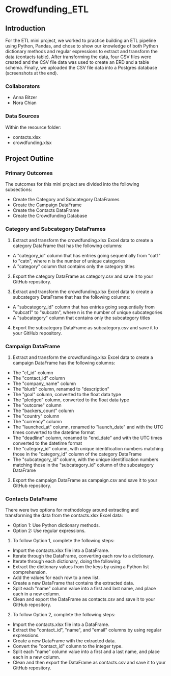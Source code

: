 # Crowdfunding_ETL

## Introduction
For the ETL mini project, we worked to practice building an ETL pipeline using Python, Pandas, and chose to show our knowledge of both Python dictionary methods and regular expressions to extract and transform the data (contacts table). After transforming the data, four CSV files were created and the CSV file data was used to create an ERD and a table schema. Finally, we uploaded the CSV file data into a Postgres database (screenshots at the end).

### Collaborators
* Anna Bitzer
* Nora Chian

### Data Sources
Within the resource folder: 
* contacts.xlsx
* crowdfunding.xlsx

## Project Outline
### Primary Outcomes
The outcomes for this mini project are divided into the following subsections:

* Create the Category and Subcategory DataFrames
* Create the Campaign DataFrame
* Create the Contacts DataFrame
* Create the Crowdfunding Database

### Category and Subcategory DataFrames
1. Extract and transform the crowdfunding.xlsx Excel data to create a category DataFrame that has the following columns:
* A "category_id" column that has entries going sequentially from "cat1" to "catn", where n is the number of unique categories
* A "category" column that contains only the category titles

2. Export the category DataFrame as category.csv and save it to your GitHub repository.

3. Extract and transform the crowdfunding.xlsx Excel data to create a subcategory DataFrame that has the following columns:
* A "subcategory_id" column that has entries going sequentially from "subcat1" to "subcatn", where n is the number of unique subcategories
* A "subcategory" column that contains only the subcategory titles

4. Export the subcategory DataFrame as subcategory.csv and save it to your GitHub repository.

### Campaign DataFrame
1. Extract and transform the crowdfunding.xlsx Excel data to create a campaign DataFrame has the following columns:
* The "cf_id" column
* The "contact_id" column
* The "company_name" column
* The "blurb" column, renamed to "description"
* The "goal" column, converted to the float data type
* The "pledged" column, converted to the float data type
* The "outcome" column
* The "backers_count" column
* The "country" column
* The "currency" column
* The "launched_at" column, renamed to "launch_date" and with the UTC times converted to the datetime format
* The "deadline" column, renamed to "end_date" and with the UTC times converted to the datetime format
* The "category_id" column, with unique identification numbers matching those in the "category_id" column of the category DataFrame
* The "subcategory_id" column, with the unique identification numbers matching those in the "subcategory_id" column of the subcategory DataFrame

2. Export the campaign DataFrame as campaign.csv and save it to your GitHub repository.

### Contacts DataFrame
There were two options for methodology around extracting and transforming the data from the contacts.xlsx Excel data:

* Option 1: Use Python dictionary methods.
* Option 2: Use regular expressions.

1. To follow Option 1, complete the following steps:
* Import the contacts.xlsx file into a DataFrame.
* Iterate through the DataFrame, converting each row to a dictionary.
* Iterate through each dictionary, doing the following:
* Extract the dictionary values from the keys by using a Python list comprehension.
* Add the values for each row to a new list.
* Create a new DataFrame that contains the extracted data.
* Split each "name" column value into a first and last name, and place each in a new column.
* Clean and export the DataFrame as contacts.csv and save it to your GitHub repository.

2. To follow Option 2, complete the following steps:
* Import the contacts.xlsx file into a DataFrame.
* Extract the "contact_id", "name", and "email" columns by using regular expressions.
* Create a new DataFrame with the extracted data.
* Convert the "contact_id" column to the integer type.
* Split each "name" column value into a first and a last name, and place each in a new column.
* Clean and then export the DataFrame as contacts.csv and save it to your GitHub repository.
